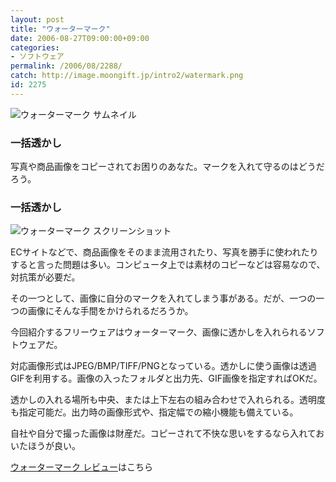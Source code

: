 ```yaml
---
layout: post
title: "ウォーターマーク"
date: 2006-08-27T09:00:00+09:00
categories:
- ソフトウェア
permalink: /2006/08/2288/
catch: http://image.moongift.jp/intro2/watermark.png
id: 2275
---
```

 ![ウォーターマーク サムネイル](http://image.moongift.jp/intro2/watermark.t.png "ウォーターマーク サムネイル")
  

### 一括透かし
  
写真や商品画像をコピーされてお困りのあなた。マークを入れて守るのはどうだろう。  
<!--more-->  

### 一括透かし
  

![ウォーターマーク スクリーンショット](http://image.moongift.jp/intro2/watermark.png "ウォーターマーク スクリーンショット")

  

ECサイトなどで、商品画像をそのまま流用されたり、写真を勝手に使われたりすると言った問題は多い。コンピュータ上では素材のコピーなどは容易なので、対抗策が必要だ。

  

その一つとして、画像に自分のマークを入れてしまう事がある。だが、一つの一つの画像にそんな手間をかけられるだろうか。

  

今回紹介するフリーウェアはウォーターマーク、画像に透かしを入れられるソフトウェアだ。

  

対応画像形式はJPEG/BMP/TIFF/PNGとなっている。透かしに使う画像は透過GIFを利用する。画像の入ったフォルダと出力先、GIF画像を指定すればOKだ。

  

透かしの入れる場所も中央、または上下左右の組み合わせで入れられる。透明度も指定可能だ。出力時の画像形式や、指定幅での縮小機能も備えている。

  

自社や自分で撮った画像は財産だ。コピーされて不快な思いをするなら入れておいたほうが良い。

  

[ウォーターマーク レビュー](http://fw.moongift.jp/review/i-2292.html)はこちら

